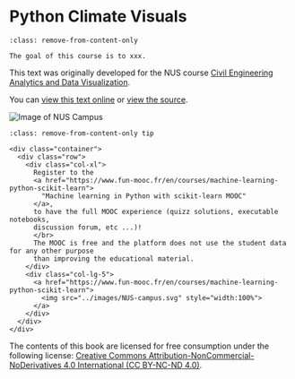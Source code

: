 # Python Climate Visuals

```{admonition} Welcome!
:class: remove-from-content-only

The goal of this course is to xxx. 
```

This text was originally developed for the NUS course [Civil Engineering Analytics and Data Visualization][pyCIVIL].

You can [view this text online][ghpages] or [view the source][source].

[pyCIVIL]: https://xiaoganghe.github.io/NUS-CE3201/
[ghpages]: https://xiaoganghe.github.io/NUS-CE3201/
[source]: https://github.com/XiaogangHe/python-climate-visuals

![Image of NUS Campus](../images/NUS-campus.svg)

```{admonition} Resources
:class: remove-from-content-only tip

<div class="container">
  <div class="row">
    <div class="col-xl">
      Register to the
      <a href="https://www.fun-mooc.fr/en/courses/machine-learning-python-scikit-learn">
        "Machine learning in Python with scikit-learn MOOC"
      </a>,
      to have the full MOOC experience (quizz solutions, executable notebooks,
      discussion forum, etc ...)!
      </br>
      The MOOC is free and the platform does not use the student data for any other purpose
      than improving the educational material.
    </div>
    <div class="col-lg-5">
      <a href="https://www.fun-mooc.fr/en/courses/machine-learning-python-scikit-learn">
        <img src="../images/NUS-campus.svg" style="width:100%">
      </a>
    </div>
  </div>
</div>
```

The contents of this book are licensed for free consumption under the following license:
[Creative Commons Attribution-NonCommercial-NoDerivatives 4.0 International (CC BY-NC-ND 4.0)](https://creativecommons.org/licenses/by-nc-nd/4.0/).
